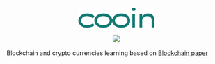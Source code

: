 <p align="center"><img src=".github/logo.svg" width="175"/></p>
<p align="center">
<a href="#"><img src="https://img.shields.io/badge/-just%20for%20fun-green?style=flat"></a>
</p>

Blockchain and crypto currencies learning based on [Blockchain paper](https://bitcoin.org/bitcoin.pdf)

